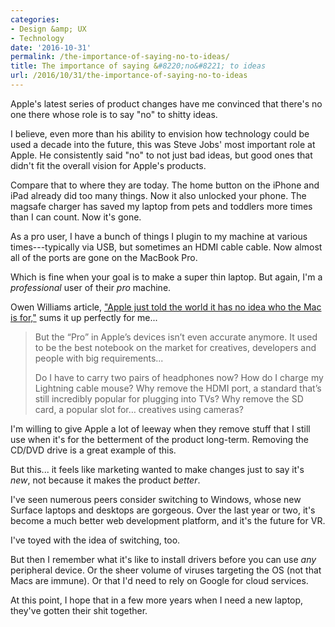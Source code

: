 ```yaml
---
categories:
- Design &amp; UX
- Technology
date: '2016-10-31'
permalink: /the-importance-of-saying-no-to-ideas/
title: The importance of saying &#8220;no&#8221; to ideas
url: /2016/10/31/the-importance-of-saying-no-to-ideas
---
```


Apple's latest series of product changes have me convinced that there's no one there whose role is to say "no" to shitty ideas.

I believe, even more than his ability to envision how technology could be used a decade into the future, this was Steve Jobs' most important role at Apple. He consistently said "no" to not just bad ideas, but good ones that didn't fit the overall vision for Apple's products.

Compare that to where they are today. The home button on the iPhone and iPad already did too many things. Now it also unlocked your phone. The magsafe charger has saved my laptop from pets and toddlers more times than I can count. Now it's gone.

As a pro user, I have a bunch of things I plugin to my machine at various times---typically via USB, but sometimes an HDMI cable cable. Now almost all of the ports are gone on the MacBook Pro.

Which is fine when your goal is to make a super thin laptop. But again, I'm a *professional* user of their *pro* machine.

Owen Williams article, ["Apple just told the world it has no idea who the Mac is for,"](https://medium.com/charged-tech/apple-just-told-the-world-it-has-no-idea-who-the-mac-is-for-722a2438389b#.l3jpxn4ii) sums it up perfectly for me...

> But the “Pro” in Apple’s devices isn’t even accurate anymore. It used to be the best notebook on the market for creatives, developers and people with big requirements...
>
> Do I have to carry two pairs of headphones now? How do I charge my Lightning cable mouse? Why remove the HDMI port, a standard that’s still incredibly popular for plugging into TVs? Why remove the SD card, a popular slot for… creatives using cameras?

I'm willing to give Apple a lot of leeway when they remove stuff that I still use when it's for the betterment of the product long-term. Removing the CD/DVD drive is a great example of this.

But this... it feels like marketing wanted to make changes just to say it's *new*, not because it makes the product *better*.

I've seen numerous peers consider switching to Windows, whose new Surface laptops and desktops are gorgeous. Over the last year or two, it's become a much better web development platform, and it's the future for VR.

I've toyed with the idea of switching, too.

But then I remember what it's like to install drivers before you can use *any* peripheral device. Or the sheer volume of viruses targeting the OS (not that Macs are immune). Or that I'd need to rely on Google for cloud services.

At this point, I hope that in a few more years when I need a new laptop, they've gotten their shit together.